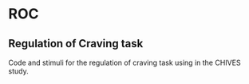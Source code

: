 # ROC
Regulation of Craving task
---
Code and stimuli for the regulation of craving task using in the CHIVES study.